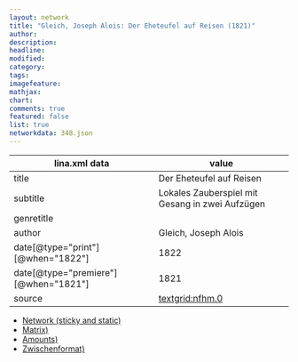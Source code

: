 ```yaml
---
layout: network
title: "Gleich, Joseph Alois: Der Eheteufel auf Reisen (1821)"
author:
description:
headline:
modified:
category:
tags:
imagefeature: 
mathjax: 
chart: 
comments: true
featured: false
list: true
networkdata: 348.json
---
```

lina.xml data  | value
------------- | -------------
title|Der Eheteufel auf Reisen
subtitle|Lokales Zauberspiel mit Gesang in zwei Aufzügen
genretitle|
author|Gleich, Joseph Alois
date[@type="print"][@when="1822"]|1822
date[@type="premiere"][@when="1821"]|1821
source|[textgrid:nfhm.0](https://textgridlab.org/1.0/tgcrud-public/rest/textgrid:nfhm.0/data)



* [Network (sticky and static)](/linas/network348)
* [Matrix)](/linas/matrix348)
* [Amounts)](/linas/amount348)
* [Zwischenformat)](/linas/lina348 )
